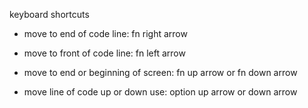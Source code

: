 keyboard shortcuts

-  move to end of code line: fn right arrow
-  move to front of code line: fn left arrow
- move to end or beginning of screen: fn up arrow or fn down arrow

- move line of code up or down use: option up arrow or down arrow


